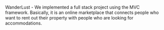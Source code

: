 WanderLust - We implemented a full stack project using the MVC framework. Basically, it is an online marketplace that connects people who want to rent out their property with people who are looking for accommodations.
